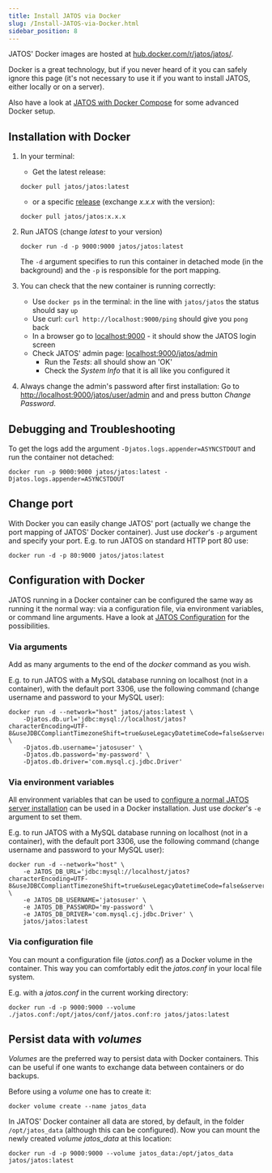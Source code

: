 ```yaml
---
title: Install JATOS via Docker
slug: /Install-JATOS-via-Docker.html
sidebar_position: 8
---
```


JATOS' Docker images are hosted at [hub.docker.com/r/jatos/jatos/](https://hub.docker.com/r/jatos/jatos/).

Docker is a great technology, but if you never heard of it you can safely ignore this page (it's not necessary to use it if you want to install JATOS, either locally or on a server). 

Also have a look at [JATOS with Docker Compose](/JATOS-with-Docker-Compose.html) for some advanced Docker setup.


## Installation with Docker

1. In your terminal:

   * Get the latest release:

   ```shell
   docker pull jatos/jatos:latest
   ```
   
   * or a specific [release](https://github.com/JATOS/JATOS/releases) (exchange _x.x.x_ with the version):

   ```shell
   docker pull jatos/jatos:x.x.x
   ```

1. Run JATOS (change _latest_ to your version)

   ```shell
   docker run -d -p 9000:9000 jatos/jatos:latest
   ```
   
   The `-d` argument specifies to run this container in detached mode (in the background) and the `-p` is responsible for the port mapping.

1. You can check that the new container is running correctly:
   
   * Use `docker ps` in the terminal: in the line with `jatos/jatos` the status should say `up`
   * Use curl: `curl http://localhost:9000/ping` should give you `pong` back
   * In a browser go to [localhost:9000](http://localhost:9000) - it should show the JATOS login screen
   * Check JATOS' admin page: [localhost:9000/jatos/admin](http://localhost:9000/jatos/admin)
     * Run the _Tests_: all should show an 'OK'
     * Check the _System Info_ that it is all like you configured it

1. Always change the admin's password after first installation: Go to [http://localhost:9000/jatos/user/admin](http://localhost:9000/jatos/user/admin) and and press button _Change Password_.


## Debugging and Troubleshooting

To get the logs add the argument `-Djatos.logs.appender=ASYNCSTDOUT` and run the container not detached:

```shell
docker run -p 9000:9000 jatos/jatos:latest -Djatos.logs.appender=ASYNCSTDOUT
```


## Change port

With Docker you can easily change JATOS' port (actually we change the port mapping of JATOS' Docker container). Just use _docker_'s `-p` argument and specify your port. E.g. to run JATOS on standard HTTP port 80 use:

``` shell
docker run -d -p 80:9000 jatos/jatos:latest
```


## Configuration with Docker

JATOS running in a Docker container can be configured the same way as running it the normal way: via a configuration file, via environment variables, or command line arguments. Have a look at [JATOS Configuration](/JATOS_Configuration.html) for the possibilities.


### Via arguments

Add as many arguments to the end of the _docker_ command as you wish.

E.g. to run JATOS with a MySQL database running on localhost (not in a container), with the default port 3306, use the following command (change username and password to your MySQL user):

```shell
docker run -d --network="host" jatos/jatos:latest \
    -Djatos.db.url='jdbc:mysql://localhost/jatos?characterEncoding=UTF-8&useJDBCCompliantTimezoneShift=true&useLegacyDatetimeCode=false&serverTimezone=UTC' \
    -Djatos.db.username='jatosuser' \
    -Djatos.db.password='my-password' \
    -Djatos.db.driver='com.mysql.cj.jdbc.Driver'    
```


### Via environment variables

All environment variables that can be used to [configure a normal JATOS server installation](JATOS_Configuration.html) can be used in a Docker installation. Just use _docker_'s `-e` argument to set them.

E.g. to run JATOS with a MySQL database running on localhost (not in a container), with the default port 3306, use the following command (change username and password to your MySQL user):

~~~ shell
docker run -d --network="host" \
    -e JATOS_DB_URL='jdbc:mysql://localhost/jatos?characterEncoding=UTF-8&useJDBCCompliantTimezoneShift=true&useLegacyDatetimeCode=false&serverTimezone=UTC' \
    -e JATOS_DB_USERNAME='jatosuser' \
    -e JATOS_DB_PASSWORD='my-password' \
    -e JATOS_DB_DRIVER='com.mysql.cj.jdbc.Driver' \
    jatos/jatos:latest
~~~


### Via configuration file

You can mount a configuration file (_jatos.conf_) as a Docker volume in the container. This way you can comfortably edit the _jatos.conf_ in your local file system.

E.g. with a _jatos.conf_ in the current working directory:

```shell
docker run -d -p 9000:9000 --volume ./jatos.conf:/opt/jatos/conf/jatos.conf:ro jatos/jatos:latest
```


## Persist data with _volumes_

_Volumes_ are the preferred way to persist data with Docker containers. This can be useful if one wants to exchange data between containers or do backups.

Before using a _volume_ one has to create it:


```shell
docker volume create --name jatos_data
```

In JATOS' Docker container all data are stored, by default, in the folder `/opt/jatos_data` (although this can be configured). Now you can mount the newly created _volume_ _jatos_data_ at this location:

```shell
docker run -d -p 9000:9000 --volume jatos_data:/opt/jatos_data jatos/jatos:latest
```